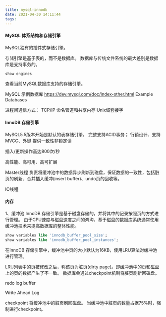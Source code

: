 ```yaml
---
title: mysql-innodb
date: 2021-04-30 14:11:44
tags:
---
```

#### MySQL 体系结构和存储引擎
MySQL独有的插件式存储引擎。


存储引擎是基于表的，而不是数据库。
数据库与传统文件系统的最大差别是数据库是支持事务的。


```sql
show engines
```
查看当前MySQL数据库支持的存储引擎。

MySQL 示例数据库 
https://dev.mysql.com/doc/index-other.html
Example Databases

进程间通信方式：
TCP/IP
命名管道和共享内存
Unix域套接字

#### InnoDB 存储引擎

MySQL5.5版本开始是默认的表存储引擎。
完整支持ACID事务；
行锁设计、支持MVCC、外键
提供一致性非锁定读

插入/更新操作高达800次/秒

高性能、高可用、高可扩展



Master线程
负责将缓冲池中的数据异步刷新到磁盘，保证数据的一致性，包括脏页的刷新、合并插入缓冲(insert buffer)、undo页的回收等。

IO线程

#### 内存
1、缓冲池
InnoDB 存储引擎是基于磁盘存储的，并将其中的记录按照页的方式进行管理。
由于CPU速度与磁盘速度之间的鸿沟，基于磁盘的数据库系统通常使用缓冲池技术来提高数据库的整体性能。
```sql
show variables like 'innodb_buffer_pool_size';
show variables like 'innodb_buffer_pool_instances';
```

在InnoDB 存储引擎中，缓冲池中页的大小默认为16KB，使用LRU算法对缓冲池进行管理。

LRU列表中的页被修改之后，称该页为脏页(dirty page)。即缓冲池中的页和磁盘上的页的数据产生了不一致。
数据库会通过checkpoint机制将脏页刷新回磁盘。


redo log buffer

Write Ahead Log

checkpoint 将缓冲池中的脏页刷回磁盘。
当缓冲池中脏页的数量占据75%时，强制进行checkpoint。






